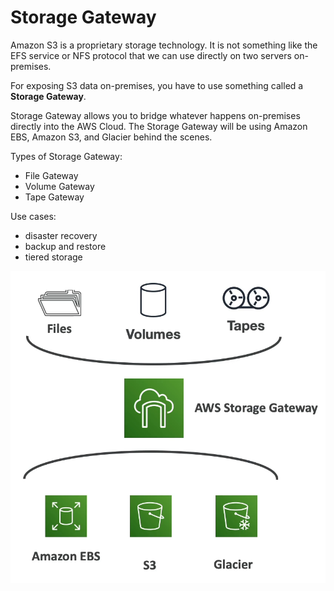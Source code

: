 # Storage Gateway

Amazon S3 is a proprietary storage technology. It is not something like the EFS service or NFS protocol that we can use directly on two servers on-premises.

For exposing S3 data on-premises, you have to use something called a **Storage Gateway**.

Storage Gateway allows you to bridge whatever happens on-premises directly into the AWS Cloud. The Storage Gateway will be using Amazon EBS, Amazon S3, and Glacier behind the scenes.

Types of Storage Gateway:
- File Gateway
- Volume Gateway
- Tape Gateway

Use cases:
- disaster recovery
- backup and restore
- tiered storage

![Storage Gateway](../../images/s3/storage_gateway.png)